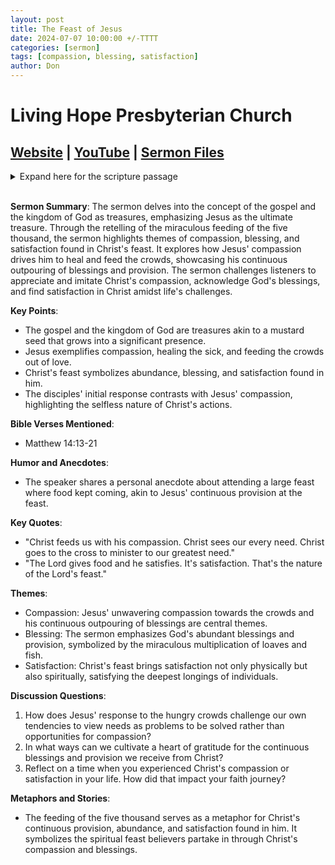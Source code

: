 ```yaml
---
layout: post
title: The Feast of Jesus
date: 2024-07-07 10:00:00 +/-TTTT
categories: [sermon]
tags: [compassion, blessing, satisfaction]
author: Don
---
```


# Living Hope Presbyterian Church

## [Website](https://www.livinghopepresbyterian.org/) | [YouTube](https://www.youtube.com/@LivingHopePresbyterianChurch) | [Sermon Files](https://github.com/jobian-ai/LHP-Sermons/tree/f541cdd7fade61b0d743fa669909c2fa05a46ba1/sermons/24-07-07)

<details closed>
  <summary>Expand here for the scripture passage</summary>
<br/><br/><i>Matthew 14: 13 Now when Jesus heard this, he withdrew from there in a boat to a desolate place by himself. But when the crowds heard it, they followed him on foot from the towns. 14 When he went ashore he saw a great crowd, and he had compassion on them and healed their sick. 15 Now when it was evening, the disciples came to him and said, “This is a desolate place, and the day is now over; send the crowds away to go into the villages and buy food for themselves.” 16 But Jesus said, “They need not go away; you give them something to eat.” 17 They said to him, “We have only five loaves here and two fish.” 18 And he said, “Bring them here to me.” 19 Then he ordered the crowds to sit down on the grass, and taking the five loaves and the two fish, he looked up to heaven and said a blessing. Then he broke the loaves and gave them to the disciples, and the disciples gave them to the crowds. 20 And they all ate and were satisfied. And they took up twelve baskets full of the broken pieces left over. 21 And those who ate were about five thousand men, besides women and children.
<br/><br/></i>
ESV: The Holy Bible, English Standard Version ©2011 Crossway Bibles, a division of Good News Publishers.  All rights reserved.
<br/><br/>
</details>
<br/>

**Sermon Summary**:
The sermon delves into the concept of the gospel and the kingdom of God as treasures, emphasizing Jesus as the ultimate treasure. Through the retelling of the miraculous feeding of the five thousand, the sermon highlights themes of compassion, blessing, and satisfaction found in Christ's feast. It explores how Jesus' compassion drives him to heal and feed the crowds, showcasing his continuous outpouring of blessings and provision. The sermon challenges listeners to appreciate and imitate Christ's compassion, acknowledge God's blessings, and find satisfaction in Christ amidst life's challenges.

**Key Points**:

- The gospel and the kingdom of God are treasures akin to a mustard seed that grows into a significant presence.
- Jesus exemplifies compassion, healing the sick, and feeding the crowds out of love.
- Christ's feast symbolizes abundance, blessing, and satisfaction found in him.
- The disciples' initial response contrasts with Jesus' compassion, highlighting the selfless nature of Christ's actions.

**Bible Verses Mentioned**:

- Matthew 14:13-21

**Humor and Anecdotes**:

- The speaker shares a personal anecdote about attending a large feast where food kept coming, akin to Jesus' continuous provision at the feast.

**Key Quotes**:

- "Christ feeds us with his compassion. Christ sees our every need. Christ goes to the cross to minister to our greatest need."
- "The Lord gives food and he satisfies. It's satisfaction. That's the nature of the Lord's feast."

**Themes**:

- Compassion: Jesus' unwavering compassion towards the crowds and his continuous outpouring of blessings are central themes.
- Blessing: The sermon emphasizes God's abundant blessings and provision, symbolized by the miraculous multiplication of loaves and fish.
- Satisfaction: Christ's feast brings satisfaction not only physically but also spiritually, satisfying the deepest longings of individuals.

**Discussion Questions**:

1. How does Jesus' response to the hungry crowds challenge our own tendencies to view needs as problems to be solved rather than opportunities for compassion?
2. In what ways can we cultivate a heart of gratitude for the continuous blessings and provision we receive from Christ?
3. Reflect on a time when you experienced Christ's compassion or satisfaction in your life. How did that impact your faith journey?

**Metaphors and Stories**:

- The feeding of the five thousand serves as a metaphor for Christ's continuous provision, abundance, and satisfaction found in him. It symbolizes the spiritual feast believers partake in through Christ's compassion and blessings.
